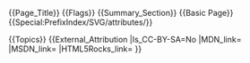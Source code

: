 {{Page_Title}}
{{Flags}}
{{Summary_Section}}
{{Basic Page}}
{{Special:PrefixIndex/SVG/attributes/}}

{{Topics}}
{{External_Attribution
|Is_CC-BY-SA=No
|MDN_link=
|MSDN_link=
|HTML5Rocks_link=
}}